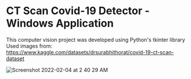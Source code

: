 # CT Scan Covid-19 Detector - Windows Application
This computer vision project was developed using Python's tkinter library\
Used images from: https://www.kaggle.com/datasets/drsurabhithorat/covid-19-ct-scan-dataset

![Screenshot 2022-02-04 at 2 40 29 AM](https://github.com/Mahdi800/Covid-19-detection-windows-application-/assets/57752472/b78f2204-740d-4ffd-849b-6a5208b05fe2)

